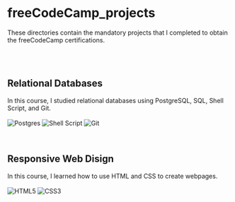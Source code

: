 # freeCodeCamp_projects
These directories contain the mandatory projects that I completed to obtain the freeCodeCamp certifications.

<br><br>

## **Relational Databases** 
In this course, I studied relational databases using PostgreSQL, SQL, Shell Script, and Git.
<br><br>
<img alt="Postgres" src ="https://img.shields.io/badge/postgres-%23316192.svg?style=for-the-badge&logo=postgresql&logoColor=white"/>
<img alt="Shell Script" src="https://img.shields.io/badge/shell_script-%23121011.svg?style=for-the-badge&logo=gnu-bash&logoColor=white"/>
<img alt="Git" src="https://img.shields.io/badge/git-%23F05033.svg?style=for-the-badge&logo=git&logoColor=white"/>

<br>

## Responsive Web Disign
In this course, I learned how to use HTML and CSS to create webpages.
<br><br>
<img alt="HTML5" src="https://img.shields.io/badge/html5-%23E34F26.svg?style=for-the-badge&logo=html5&logoColor=white"/>
<img alt="CSS3" src="https://img.shields.io/badge/css3-%231572B6.svg?style=for-the-badge&logo=css3&logoColor=white"/>
